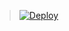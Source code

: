 > [![Deploy](https://www.herokucdn.com/deploy/button.png)](https://dashboard.heroku.com/new?template=https://github.com/makesword/tomato)
